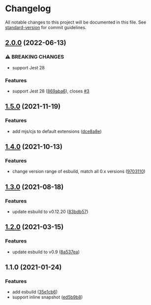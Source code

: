 # Changelog

All notable changes to this project will be documented in this file. See [standard-version](https://github.com/conventional-changelog/standard-version) for commit guidelines.

## [2.0.0](https://github.com/ambar/es-jest/compare/v1.5.0...v2.0.0) (2022-06-13)


### ⚠ BREAKING CHANGES

* support Jest 28

### Features

* support Jest 28 ([869aba6](https://github.com/ambar/es-jest/commit/869aba6b7c1f33f958e358b774815a88de3e89e0)), closes [#3](https://github.com/ambar/es-jest/issues/3)

## [1.5.0](https://github.com/ambar/es-jest/compare/v1.4.1...v1.5.0) (2021-11-19)


### Features

* add mjs/cjs to default extensions ([dce8a8e](https://github.com/ambar/es-jest/commit/dce8a8e5460b881de67b2bdbe364a43da85f3f6c))

## [1.4.0](https://github.com/ambar/es-jest/compare/v1.3.0...v1.4.0) (2021-10-13)


### Features

* change version range of esbuild, match all 0.x versions ([9703110](https://github.com/ambar/es-jest/commit/9703110066736e97e16a3a42872ac55ba16613f8))

## [1.3.0](https://github.com/ambar/es-jest/compare/v1.1.0...v1.3.0) (2021-08-18)

### Features

- update esbuild to v0.12.20 ([83bdb57](https://github.com/ambar/es-jest/commit/83bdb57))

## [1.2.0](https://github.com/ambar/es-jest/compare/v1.1.0...v1.2.0) (2021-03-15)

### Features

- update esbuild to v0.9 ([8a537ea](https://github.com/ambar/es-jest/commit/8a537ea7c95a14110d310b4594e96f8277fb557c))

## 1.1.0 (2021-01-24)

### Features

- add esbuild ([35e1cb6](https://github.com/ambar/es-jest/commit/35e1cb659f1f8a5229f698b472d62e8d08c885bf))
- support inline snapshot ([ed5b9b8](https://github.com/ambar/es-jest/commit/ed5b9b86486f01e8d039ae75d991963621ea732c))
